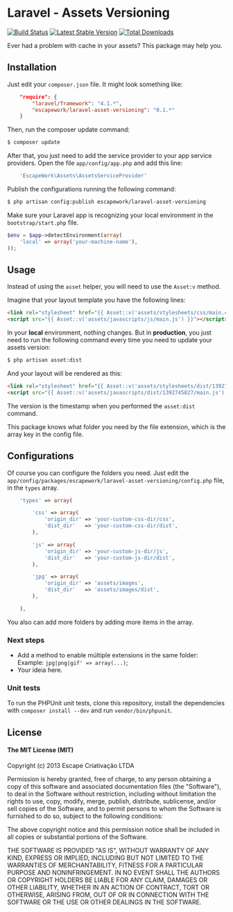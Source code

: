 # Laravel - Assets Versioning 

[![Build Status](https://travis-ci.org/EscapeWork/laravel-asset-versioning.png)](http://travis-ci.org/EscapeWork/laravel-asset-versioning) [![Latest Stable Version](https://poser.pugx.org/escapework/laravel-asset-versioning/v/stable.png)](https://packagist.org/packages/escapework/laravel-asset-versioning) [![Total Downloads](https://poser.pugx.org/escapework/laravel-asset-versioning/downloads.png)](https://packagist.org/packages/escapework/laravel-asset-versioning)

Ever had a problem with cache in your assets? This package may help you.

## Installation

Just edit your `composer.json` file. It might look something like:

```json
    "require": {
        "laravel/framework": "4.1.*",
        "escapework/laravel-asset-versioning": "0.1.*"
    }
```

Then, run the composer update command:

```bash
$ composer update
```

After that, you just need to add the service provider to your app service providers. Open the file `app/config/app.php` and add this line:

```php
    'EscapeWork\Assets\AssetsServiceProvider'
```

Publish the configurations running the following command:

```bash
$ php artisan config:publish escapework/laravel-asset-versioning
```

Make sure your Laravel app is recognizing your local environment in the `bootstrap/start.php` file.

```php
$env = $app->detectEnvironment(array(
    'local' => array('your-machine-name'),
));
```

## Usage

Instead of using the `asset` helper, you will need to use the `Asset:v` method.

Imagine that your layout template you have the following lines:

```html
<link rel="stylesheet" href="{{ Asset::v('assets/stylesheets/css/main.css') }}" />
<script src="{{ Asset::v('assets/javascripts/js/main.js') }}"></script>
```

In your **local** environment, nothing changes. But in **production**, you just need to run the following command every time you need to update your assets version:

```bash
$ php artisan asset:dist
```

And your layout will be rendered as this:

```html
<link rel="stylesheet" href="{{ Asset::v('assets/stylesheets/dist/1392745827/main.css') }}" />
<script src="{{ Asset::v('assets/javascripts/dist/1392745827/main.js') }}"></script>
```

The version is the timestamp when you performed the `asset:dist` command.

This package knows what folder you need by the file extension, which is the array key in the config file.

## Configurations

Of course you can configure the folders you need. Just edit the `app/config/packages/escapework/laravel-asset-versioning/config.php` file, in the `types` array.

```php
    'types' => array(

        'css' => array(
            'origin_dir' => 'your-custom-css-dir/css',
            'dist_dir'   => 'your-custom-css-dir/dist',
        ),

        'js' => array(
            'origin_dir' => 'your-custom-js-dir/js',
            'dist_dir'   => 'your-custom-js-dir/dist',
        ),

        'jpg' => array(
            'origin_dir' => 'assets/images',
            'dist_dir'   => 'assets/images/dist',
        ),

    ),
```

You also can add more folders by adding more items in the array.

### Next steps

* Add a method to enable múltiple extensions in the same folder: Example: `jpg|png|gif' => array(...)`;
* Your ideia here.

### Unit tests

To run the PHPUnit unit tests, clone this repository, install the dependencies with `composer install --dev` and run `vendor/bin/phpunit`.

## License

#### The MIT License (MIT)

Copyright (c) 2013 Escape Criativação LTDA

Permission is hereby granted, free of charge, to any person obtaining a copy
of this software and associated documentation files (the "Software"), to deal
in the Software without restriction, including without limitation the rights
to use, copy, modify, merge, publish, distribute, sublicense, and/or sell
copies of the Software, and to permit persons to whom the Software is
furnished to do so, subject to the following conditions:

The above copyright notice and this permission notice shall be included in
all copies or substantial portions of the Software.

THE SOFTWARE IS PROVIDED "AS IS", WITHOUT WARRANTY OF ANY KIND, EXPRESS OR
IMPLIED, INCLUDING BUT NOT LIMITED TO THE WARRANTIES OF MERCHANTABILITY,
FITNESS FOR A PARTICULAR PURPOSE AND NONINFRINGEMENT. IN NO EVENT SHALL THE
AUTHORS OR COPYRIGHT HOLDERS BE LIABLE FOR ANY CLAIM, DAMAGES OR OTHER
LIABILITY, WHETHER IN AN ACTION OF CONTRACT, TORT OR OTHERWISE, ARISING FROM,
OUT OF OR IN CONNECTION WITH THE SOFTWARE OR THE USE OR OTHER DEALINGS IN
THE SOFTWARE.


